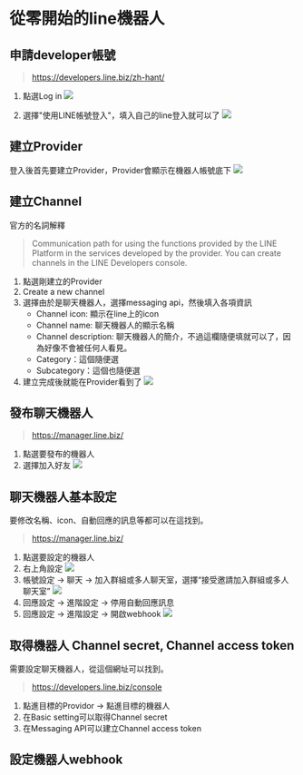 # 從零開始的line機器人

## 申請developer帳號
>https://developers.line.biz/zh-hant/

1. 點選Log in
![](./img/lineBotCreate/lineDevLogin.jpg)

2. 選擇"使用LINE帳號登入"，填入自己的line登入就可以了
![](./img/lineBotCreate/loginType.jpg)

## 建立Provider
登入後首先要建立Provider，Provider會顯示在機器人帳號底下
![](./img/lineBotCreate/provider.jpg)

## 建立Channel
官方的名詞解釋
>Communication path for using the functions provided by the LINE Platform in the services developed by the provider. You can create channels in the LINE Developers console.

1. 點選剛建立的Provider
2. Create a new channel
3. 選擇由於是聊天機器人，選擇messaging api，然後填入各項資訊
    * Channel icon: 顯示在line上的icon
    * Channel name: 聊天機器人的顯示名稱
    * Channel description: 聊天機器人的簡介，不過這欄隨便填就可以了，因為好像不會被任何人看見。
    * Category：這個隨便選
    * Subcategory：這個也隨便選
4. 建立完成後就能在Provider看到了
![](./img/lineBotCreate/createChannel.jpg)

## 發布聊天機器人
>https://manager.line.biz/

1. 點選要發布的機器人
2. 選擇加入好友
![](./img/lineBotCreate/addFriend.jpg)


## 聊天機器人基本設定
要修改名稱、icon、自動回應的訊息等都可以在這找到。
>https://manager.line.biz/

1. 點選要設定的機器人
2. 右上角設定
![](./img/lineBotCreate/botManagerSetting.jpg)
3. 帳號設定 -> 聊天 -> 加入群組或多人聊天室，選擇“接受邀請加入群組或多人聊天室”
![](./img/lineBotCreate/allowGroup.jpg)
4. 回應設定 -> 進階設定 -> 停用自動回應訊息
5. 回應設定 -> 進階設定 -> 開啟webhook
![](./img/lineBotCreate/setAutoResponse.jpg)

## 取得機器人 Channel secret, Channel access token
需要設定聊天機器人，從這個網址可以找到。
>https://developers.line.biz/console

1. 點進目標的Providor -> 點進目標的機器人
2. 在Basic setting可以取得Channel secret
3. 在Messaging API可以建立Channel access token

## 設定機器人webhook
